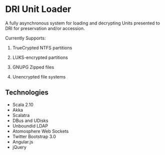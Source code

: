 # DRI Unit Loader

A fully asynchronous system for loading and decrypting Units presented to DRI for preservation and/or accession.

Currently Supports:

1. TrueCrypted NTFS partitions

2. LUKS-encrypted partitions

3. GNUPG Zipped files

4. Unencrypted file systems

Technologies
------------
* Scala 2.10
* Akka
* Scalatra
* DBus and UDisks
* Unboundid LDAP
* Atomosphere Web Sockets
* Twitter Bootstrap 3.0
* Angular.js
* jQuery
